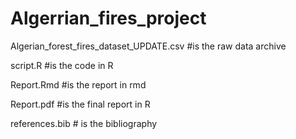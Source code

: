 # Algerrian_fires_project

Algerian_forest_fires_dataset_UPDATE.csv #is the raw data archive

script.R #is the code in R

Report.Rmd #is the report in rmd

Report.pdf #is the final report in R

references.bib # is the bibliography
